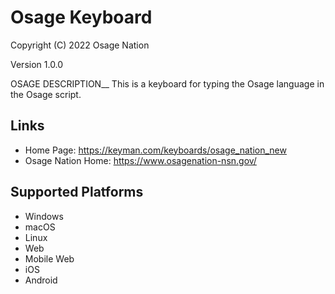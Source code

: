 Osage Keyboard
=====================

Copyright (C) 2022 Osage Nation

Version 1.0.0

OSAGE DESCRIPTION__
This is a keyboard for typing the Osage language in the Osage script.

Links
-----
 * Home Page: <https://keyman.com/keyboards/osage_nation_new>
 * Osage Nation Home: <https://www.osagenation-nsn.gov/>

Supported Platforms
-------------------
 * Windows
 * macOS
 * Linux
 * Web
 * Mobile Web
 * iOS
 * Android